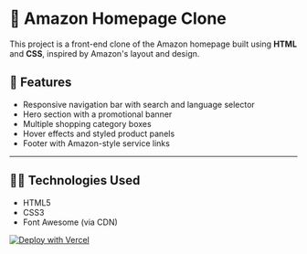 # 🛒 Amazon Homepage Clone

This project is a front-end clone of the Amazon homepage built using **HTML** and **CSS**, inspired by Amazon's layout and design.

## 🧰 Features

- Responsive navigation bar with search and language selector
- Hero section with a promotional banner
- Multiple shopping category boxes
- Hover effects and styled product panels
- Footer with Amazon-style service links

---

## 🧑‍💻 Technologies Used

- HTML5
- CSS3
- Font Awesome (via CDN)

[![Deploy with Vercel](https://vercel.com/button)](https://amazon-clone-gold-zeta.vercel.app/)
